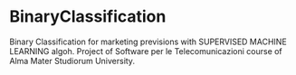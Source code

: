 # BinaryClassification
Binary Classification for marketing previsions with SUPERVISED MACHINE LEARNING algoh. Project of Software per le Telecomunicazioni course of Alma Mater Studiorum University.
